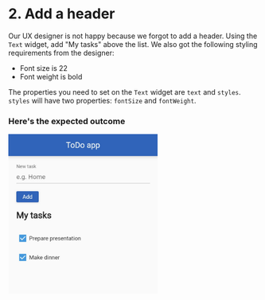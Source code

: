 # 2. Add a header

Our UX designer is not happy because we forgot to add a header. Using the `Text` widget, add "My tasks" above the list. We also got the following styling requirements from the designer:

* Font size is 22
* Font weight is bold

The properties you need to set on the `Text` widget are `text` and `styles`. `styles` will have two properties: `fontSize` and `fontWeight`.

### Here's the expected outcome

<img src="/images/exercise_2.jpg" alt="Exercise 2" width="300"/>